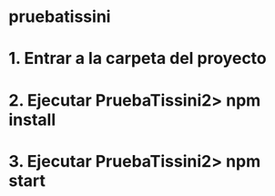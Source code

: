# pruebatissini
# 1. Entrar a la carpeta del proyecto
# 2. Ejecutar PruebaTissini2> npm install
# 3. Ejecutar PruebaTissini2> npm start


